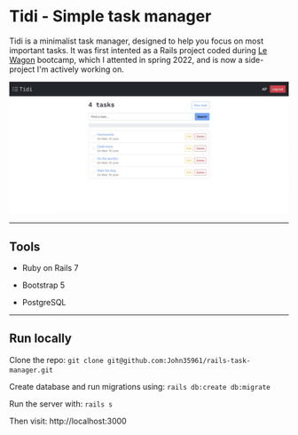 # Tidi - Simple task manager

Tidi is a minimalist task manager, designed to help you focus on most important tasks. It was first intented as a Rails project coded during [Le Wagon](https://github.com/lewagon) bootcamp, which I attented in spring 2022, and is now a side-project I'm actively working on.

![Image](/app/assets/images/readme_index.jpg)

---

## Tools

* Ruby on Rails 7

* Bootstrap 5

* PostgreSQL

---

## Run locally

Clone the repo: `git clone git@github.com:John35961/rails-task-manager.git`

Create database and run migrations using: `rails db:create db:migrate`

Run the server with: `rails s`

Then visit: http://localhost:3000
